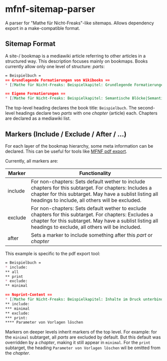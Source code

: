# mfnf-sitemap-parser
A parser for "Mathe für Nicht-Freaks"-like sitemaps. Allows dependency export in a make-compatible format.

## Sitemap Format

A site-/ bookmap is a mediawiki article referring to other articles in a structured way. This description focuses mainly on bookmaps.
Books currently allow only one level of structure: *parts*:

```markdown
= Beispielbuch =
== Grundlegende Formatierungen von Wikibooks ==
* [[Mathe für Nicht-Freaks: Beispielkapitel: Grundlegende Formatierungen|Grundlegende Formatierungen]]

== Eigene Formatierungen ==
* [[Mathe für Nicht-Freaks: Beispielkapitel: Semantische Blöcke|Semantische Blöcke]]
```

The top-level heading declares the book title: `Beispielbuch`. The second-level headings declare two *parts* with one *chapter* (article) each. Chapters are declared as a mediawiki list.

## Markers (Include / Exclude / After / ...)

For each layer of the bookmap hierarchy, some meta information can be declared. This can be useful for tools like [MFNF pdf export](https://github.com/lodifice/mfnf-pdf-export). 

Currently, all markers are:

| Marker  | Functionality |
| ------- | --------------|
| include | For non-chapters: Sets default wether to include chapters for this subtarget. For chapters: Includes a chapter for this subtarget. May have a sublist listing all headings to include, all others will be excluded. |
| exclude | For non-chapters: Sets default wether to exclude chapters for this subtarget. For chapters: Excludes a chapter for this subtarget. May have a sublist listing all headings to exclude, all others will be included. |
| after | Sets a marker to include something after this *part* or *chapter* |


This example is specific to the pdf export tool:

```markdown
= Beispielbuch =
* include:
** all
** print
* exclude:
** minimal

== Noprint-Content ==
* [[Mathe für Nicht-Freaks: Beispielkapitel: Inhalte im Druck unterbinden|Inhalte im Druck unterbinden]]
** include:
*** minimal
** exclude:
*** print:
**** Parameter von Vorlagen löschen
```

Markers on deeper levels inherit markers of the top level. For example: for the `minimal` subtarget, all *parts* are excluded by default. But this default was overridden by a *chapter*, making it still appear in `minimal`.
For the `print` subtarget, the heading `Parameter von Vorlagen löschen` wil be omitted from the *chapter*.


